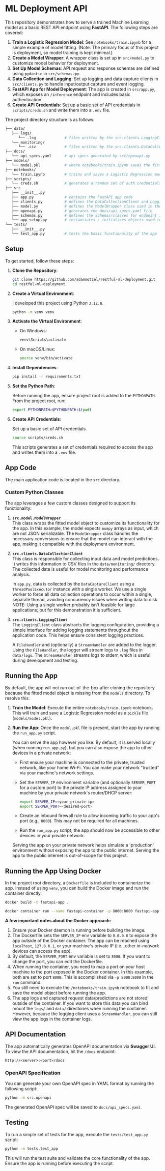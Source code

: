 # ML Deployment API

This repository demonstrates how to serve a trained Machine Learning model as a basic REST API endpoint using **FastAPI**. The following steps are covered:

1. **Train a Logistic Regression Model**: See `notebooks/train.ipynb` for a simple example of model fitting. (Note: The primary focus of this project is deployment, so model training is kept minimal.)
2. **Create a Model Wrapper**: A wrapper class is set up in `src/model.py` to customize model behavior for deployment.
3. **Set Up Model Schemas**: API request and response schemas are defined using `pydantic` in `src/schemas.py`.
4. **Data Collection and Logging**: Set up logging and data capture clients in `src/clients.py` to handle input/output capture and event logging.
5. **FastAPI App for Model Deployment**: The app is created in `src/app.py`, which exposes an `/inference` endpoint and includes basic authentication.
6. **Create API Credentials**: Set up a basic set of API credentials in `scripts/creds.sh` and write them into a `.env` file.

The project directory structure is as follows:

```bash
├── data/
   ├── logs/
      └── .log             # files written by the src.clients.LoggingClient class
   └── monitoring/
      └── .csv             # files written by the src.clients.DataCollectionClient class
├── docs/
   └── api_specs.yaml      # api specs generated by src/openapi.py
├── models/
   └── model.pkl           # where notebooks/train.ipynb saves the fitted model pkl file
├── notebooks/
   └── train.ipynb         # trains and saves a Logistic Regression model to models/model.pkl
├── scripts/
   └── creds.sh            # generates a random set of auth credentials for the app and writes them to .env
├── src
   ├── __init__.py
   ├── app.py              # contains the FastAPI app code
   ├── clients.py          # defines the DataCollectionClient and LoggingClient classes used in the app
   ├── model.py            # defines the ModelWrapper class used in the app
   ├── openapi.py          # generates the docs/api_specs.yaml file
   ├── schemas.py          # defines the schemas/classes for endpoint inputs and outputs
   └── app_setup.py        # instantiates / initializes objects used in app.py
└── tests/
   ├── __init__.py
   └── test_app.py         # tests the basic functionality of the app
```


## Setup

To get started, follow these steps:

1. **Clone the Repository**:

   ```bash
   git clone https://github.com/adammotzel/restful-ml-deployment.git
   cd restful-ml-deployment
   ```

2. **Create a Virtual Environment**:

   I developed this project using Python `3.12.8`.

   ```bash
   python -m venv venv
   ```


3. **Activate the Virtual Environment**:

   - On Windows:

     ```bash
     venv\Scripts\activate
     ```

   - On macOS/Linux:

     ```bash
     source venv/bin/activate
     ```

4. **Install Dependencies**:

   ```bash
   pip install -r requirements.txt
   ```

5. **Set the Python Path**:

   Before running the app, ensure project root is added to the `PYTHONPATH`. From the project root, run:

   ```bash
   export PYTHONPATH=$PYTHONPATH:$(pwd)
   ```

6. **Create API Credentials**: 
   
   Set up a basic set of API credentials.
   
   ```bash
   source scripts/creds.sh
   ```
   
   This scripts generates a set of credentials required to access the app and writes them into a `.env` file.


## App Code

The main application code is located in the `src` directory.

### Custom Python Classes

The app leverages a few custom classes designed to support its functionality:

1. **`src.model.ModelWrapper`**  
   This class wraps the fitted model object to customize its functionality for the app. In this example, the model expects `numpy` arrays as input, which are not JSON serializable. The `ModelWrapper` class handles the necessary conversions to ensure that the model can interact with the app, making it compatible with the deployment environment.

2. **`src.clients.DataCollectionClient`**  
   This class is responsible for collecting input data and model predictions. It writes this information to CSV files in the `data/monitoring/` directory. The collected data is useful for model monitoring and performance analysis.

   In `app.py`, data is collected by the `DataCaptureClient` using a `ThreadPoolExecutor` instance with a single worker. We use a single worker to force all data collection operations to occur within a single, separate thread, avoiding concurrency issues when writing data to disk. NOTE: Using a single worker probably isn't feasible for large applications; but for this demonstration it is sufficient.

3. **`src.clients.LoggingClient`**  
   The `LoggingClient` class abstracts the logging configuration, providing a simple interface for adding logging statements throughout the application code. This helps ensure consistent logging practices. 
   
   A `FileHandler` and (optionally) a `StreamHandler` are added to the logger. Using the `FileHandler`, the logger will stream logs to `.log` files in `data/logs`. The `StreamHandler` streams logs to stderr, which is useful during development and testing.


## Running the App

By default, the app will not run out-of-the-box after cloning the repository because the fitted model object is missing from the `models` directory. To resolve this:

1. **Train the Model**: Execute the entire `notebooks/train.ipynb` notebook. This will train and save a Logistic Regression model as a `pickle` file (`models/model.pkl`).

2. **Run the App**: Once the `model.pkl` file is present, start the app by running the `run_app.py` script.

   You can serve the app however you like. By default, it is served locally (when running `run_app.py`), but you can also expose the app to other devices in a private network:

      - First ensure your machine is connected to the private, trusted network, like your home Wi-Fi. You can make your network "trusted" via your machine's network settings.
      - Set the `SERVER_IP` environment variable (and optionally `SERVER_PORT` for a custom port) to the private IP address assigned to your machine by your private network's router/DHCP server:

         ```bash
         export SERVER_IP=<your-private-ip>
         export SERVER_PORT=<desired-port>
         ```

      - Create an inbound firewall rule to allow incoming traffic to your app's port (e.g., `8000`). This may not be required for all machines.
      - Run the `run_app.py` script; the app should now be accessible to other devices in your private network.

      Serving the app on your private network helps simulate a 'production' environment without exposing the app to the public internet. Serving the app to the public internet is out-of-scope for this project.


## Running the App Using Docker

In the project root directory, a `Dockerfile` is included to containerize the app. Instead of using `venv`, you can build the Docker image and run the container directly:

```bash
docker build -t fastapi-app .
```
```bash
docker container run --name fastapi-container -p 8000:8000 fastapi-app
```

**A few important notes about the Docker approach:**

1. Ensure your Docker daemon is running before building the image.
2. The Dockerfile sets the `SERVER_IP` env variable to `0.0.0.0` to expose the app outside of the Docker container. The app can be reached using `localhost`, `127.0.0.1`, or your machine's private IP (i.e., other *in-network* devices can access the app).
3. By default, the `SERVER_PORT` env variable is set to `8000`. If you want to change the port, you can edit the Dockerfile.
4. When running the container, you need to map a port on your host machine to the port exposed in the Docker container. In this example, both are set to port `8000`. This is accomplished via `-p 8000:8000` in the `run` command. 
5. You still need to execute the `/notebooks/train.ipynb` notebook to fit and save the model object before running the app.
6. The app logs and captured request data/predictions are not stored outside of the container. If you want to store this data you can bind mount the `logs/` and `data/` directories when running the container. However, because the logging client uses a `StreamHandler`, you can still view the app logs in the container logs. 


## API Documentation

The app automatically generates OpenAPI documentation via **Swagger UI**. To view the API documentation, hit the `/docs` endpoint:

```
http://<server>:<port>/docs
```


### OpenAPI Specification

You can generate your own OpenAPI spec in YAML format by running the following script:

```bash
python -m src.openapi
```

The generated OpenAPI spec will be saved to `docs/api_specs.yaml`.


## Testing

To run a simple set of tests for the app, execute the `tests/test_app.py` script:

```bash
python -m tests.test_app
```

This will run the test suite and validate the core functionality of the app. Ensure the app is running before executing the script.
